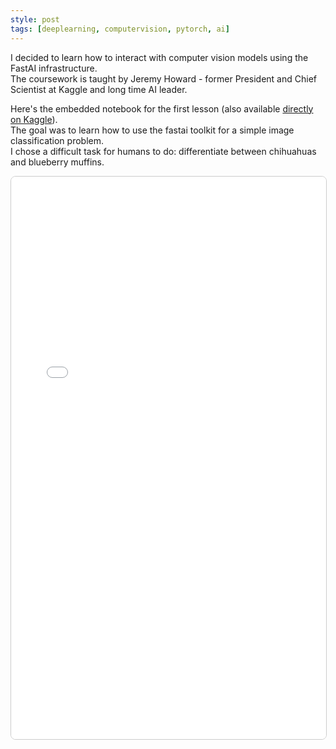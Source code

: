 ```yaml
---
style: post
tags: [deeplearning, computervision, pytorch, ai]
---
```


I decided to learn how to interact with computer vision models using the FastAI infrastructure.  
The coursework is taught by Jeremy Howard - former President and Chief Scientist at Kaggle and long time AI leader.  


Here's the embedded notebook for the first lesson (also available [directly on Kaggle][1]).  
The goal was to learn how to use the fastai toolkit for a simple image classification problem.  
I chose a difficult task for humans to do: differentiate between chihuahuas and blueberry muffins.  


<iframe src="/assets/notebooks/html/blueberry-chihuahua.html" width="100%" height="900" style="border:1px solid #ccc; border-radius:8px;"></iframe>



[1]: https://www.kaggle.com/code/morescope/is-it-a-chihuahua-or-blueberry-muffin